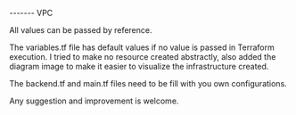 ------- VPC

All values ​​can be passed by reference.

The variables.tf file has default values ​​if no value is passed in Terraform execution. I tried to make no resource created abstractly, 
also added the diagram image to make it easier to visualize the infrastructure created.

The backend.tf and main.tf files need to be fill with you own configurations.

Any suggestion and improvement is welcome.

